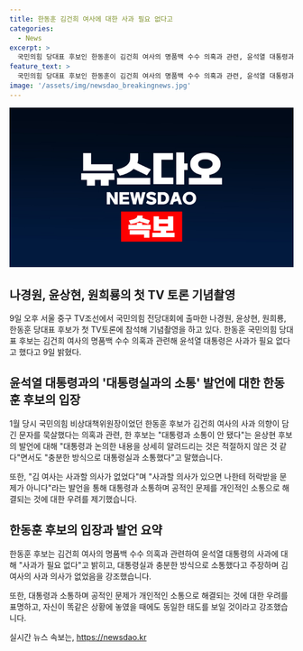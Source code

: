 ```yaml
---
title: 한동훈 김건희 여사에 대한 사과 필요 없다고
categories:
  - News
excerpt: >
  국민의힘 당대표 후보인 한동훈이 김건희 여사의 명품백 수수 의혹과 관련, 윤석열 대통령과의 소통과 사과 문제에 대해 발언했다. 한 동훈은 대통령과 충분한 방식으로 소통했다며 김 여사는 사과 의사가 없었고, 공적인 문제가 개인적 소통으로 해결되는 우려가 있다고 언급했다. 이에 대해 김 여사의 사과가 없었고, 사과가 있을 경우에도 허락을 받을 일이 아니라고 강조했다. 클릭하고 싶은 기사!
feature_text: >
  국민의힘 당대표 후보인 한동훈이 김건희 여사의 명품백 수수 의혹과 관련, 윤석열 대통령과의 소통과 사과 문제에 대해 발언했다. 한 동훈은 대통령과 충분한 방식으로 소통했다며 김 여사는 사과 의사가 없었고, 공적인 문제가 개인적 소통으로 해결되는 우려가 있다고 언급했다. 이에 대해 김 여사의 사과가 없었고, 사과가 있을 경우에도 허락을 받을 일이 아니라고 강조했다. 클릭하고 싶은 기사!
image: '/assets/img/newsdao_breakingnews.jpg'
---
```


<p><img src="/assets/img/newsdao_breakingnews.jpg" alt="firstkoreanews 속보" /></p>

<h2 data-ke-size="size26">나경원, 윤상현, 원희룡의 첫 TV 토론 기념촬영</h2>

<p data-ke-size="size16">9일 오후 서울 중구 TV조선에서 국민의힘 전당대회에 출마한 나경원, 윤상현, 원희룡, 한동훈 당대표 후보가 첫 TV토론에 참석해 기념촬영을 하고 있다. 한동훈 국민의힘 당대표 후보는 김건희 여사의 명품백 수수 의혹과 관련해 윤석열 대통령은 사과가 필요 없다고 했다고 9일 밝혔다.</p>

<h2 data-ke-size="size26">윤석열 대통령과의 '대통령실과의 소통' 발언에 대한 한동훈 후보의 입장</h2>

<p data-ke-size="size16">1월 당시 국민의힘 비상대책위원장이었던 한동훈 후보가 김건희 여사의 사과 의향이 담긴 문자를 묵살했다는 의혹과 관련, 한 후보는 "대통령과 소통이 안 됐다"는 윤상현 후보의 발언에 대해 "대통령과 논의한 내용을 상세히 알려드리는 것은 적절하지 않은 것 같다"면서도 "충분한 방식으로 대통령실과 소통했다"고 말했습니다.</p>

<p data-ke-size="size16">또한, "김 여사는 사과할 의사가 없었다"며 "사과할 의사가 있으면 나한테 허락받을 문제가 아니다"라는 발언을 통해 대통령과 소통하며 공적인 문제를 개인적인 소통으로 해결되는 것에 대한 우려를 제기했습니다.</p>

<h2 data-ke-size="size26">한동훈 후보의 입장과 발언 요약</h2>

<p data-ke-size="size16">한동훈 후보는 김건희 여사의 명품백 수수 의혹과 관련하여 윤석열 대통령의 사과에 대해 "사과가 필요 없다"고 밝히고, 대통령실과 충분한 방식으로 소통했다고 주장하며 김 여사의 사과 의사가 없었음을 강조했습니다.</p>

<p data-ke-size="size16">또한, 대통령과 소통하며 공적인 문제가 개인적인 소통으로 해결되는 것에 대한 우려를 표명하고, 자신이 똑같은 상황에 놓였을 때에도 동일한 태도를 보일 것이라고 강조했습니다.</p>
실시간 뉴스 속보는, <a href="https://newsdao.kr" rel="dofollow">https://newsdao.kr</a>


